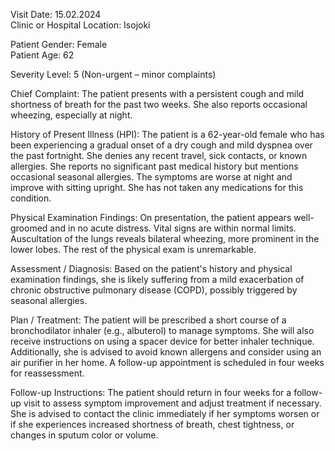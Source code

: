 Visit Date: 15.02.2024  
Clinic or Hospital Location: Isojoki  

Patient Gender: Female  
Patient Age: 62  

Severity Level: 5 (Non-urgent – minor complaints)

Chief Complaint: The patient presents with a persistent cough and mild shortness of breath for the past two weeks. She also reports occasional wheezing, especially at night.

History of Present Illness (HPI): The patient is a 62-year-old female who has been experiencing a gradual onset of a dry cough and mild dyspnea over the past fortnight. She denies any recent travel, sick contacts, or known allergies. She reports no significant past medical history but mentions occasional seasonal allergies. The symptoms are worse at night and improve with sitting upright. She has not taken any medications for this condition.

Physical Examination Findings: On presentation, the patient appears well-groomed and in no acute distress. Vital signs are within normal limits. Auscultation of the lungs reveals bilateral wheezing, more prominent in the lower lobes. The rest of the physical exam is unremarkable.

Assessment / Diagnosis: Based on the patient's history and physical examination findings, she is likely suffering from a mild exacerbation of chronic obstructive pulmonary disease (COPD), possibly triggered by seasonal allergies.

Plan / Treatment: The patient will be prescribed a short course of a bronchodilator inhaler (e.g., albuterol) to manage symptoms. She will also receive instructions on using a spacer device for better inhaler technique. Additionally, she is advised to avoid known allergens and consider using an air purifier in her home. A follow-up appointment is scheduled in four weeks for reassessment.

Follow-up Instructions: The patient should return in four weeks for a follow-up visit to assess symptom improvement and adjust treatment if necessary. She is advised to contact the clinic immediately if her symptoms worsen or if she experiences increased shortness of breath, chest tightness, or changes in sputum color or volume.